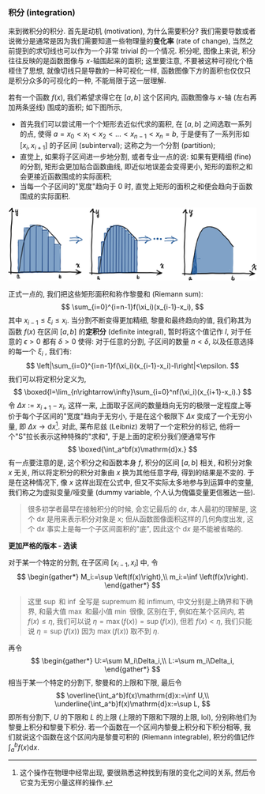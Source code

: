 ### 积分 (integration)

来到微积分的积分. 首先是动机 (motivation), 为什么需要积分? 我们需要导数或者说微分是通常是因为我们需要知道一些物理量的**变化率** (rate of change), 当然之前提到的求切线也可以作为一个非常 trivial 的一个情况. 积分呢, 图像上来说, 积分往往反映的是函数图像与 $x$-轴围起来的面积; 这里要注意, 不要被这种可视化个梏桎住了思想, 就像切线只是导数的一种可视化一样, 函数图像下方的面积也仅仅只是积分众多的可视化的一种, 不能局限于这一层理解.

若有一个函数 $f(x)$, 我们希望求得它在 $[a,b]$ 这个区间内, 函数图像与 $x$-轴 (左右再加两条竖线) 围成的面积; 如下图所示,

- 首先我们可以尝试用一个个矩形去近似代求的面积, 在 $[a,b]$ 之间选取一系列的点, 使得 $a=x_0<x_1<x_2<...<x_{n-1}<x_{n}=b$, 于是便有了一系列形如 $[x_i,x_{i+1}]$ 的子区间 (subinterval); 这称之为一个分割 (partition);
- 直觉上, 如果将子区间进一步地分割, 或者专业一点的说: 如果有更精细 (fine) 的分割, 矩形会更加贴合函数曲线, 即近似地误差会变得更小, 矩形的面积之和会更接近函数围成的实际面积;
- 当每一个子区间的"宽度"趋向于 $0$ 时, 直觉上矩形的面积之和便会趋向于函数围成的实际面积.

![image-20230906163643414](image-20230906163643414.png)

正式一点的, 我们把这些矩形面积和称作黎曼和 (Riemann sum):
$$
\sum_{i=0}^{i=n-1}f(\xi_i)(x_{i-1}-x_i),
$$
其中 $x_{i-1}\le\xi_i\le x_i$. 当分割不断变得更加精细, 黎曼和最终趋向的值, 我们称其为函数 $f(x)$ 在区间 $[a,b]$ 的**定积分** (definite integral), 暂时将这个值记作 $I$, 对于任意的 $\epsilon>0$ 都有 $\delta>0$ 使得: 对于任意的分割, 子区间的数量 $n<\delta$, 以及任意选择的每一个 $\xi_i$ , 我们有:
$$
\left|\sum_{i=0}^{i=n-1}f(\xi_i)(x_{i-1}-x_i)-I\right|<\epsilon.
$$
我们可以将定积分定义为,
$$
\boxed{I=\lim_{n\rightarrow\infty}\sum_{i=0}^nf(\xi_i)(x_{i+1}-x_i).}
$$
令 $\Delta x:=x_{i+1}-x_i$, 这样一来, 上面取子区间的数量趋向无穷的极限一定程度上等价于每个子区间的"宽度"趋向于无穷小, 于是在这个极限下 $\Delta x$ 变成了一个无穷小量, 即 $\Delta x\rightarrow \mathrm{d}x$[^1]. 对此, 莱布尼兹 (Leibniz) 发明了一个定积分的标记, 他将一个"S"拉长表示这种特殊的"求和", 于是上面的定积分我们便通常写作
$$
\boxed{\int_a^bf(x)\mathrm{d}x.}
$$
有一点要注意的是, 这个积分之和函数本身 $f$, 积分的区间 $[a,b]$ 相关, 和积分对象 $x$ 无关,  所以将定积分的积分对象由 $x$ 换为其他任意字母, 得到的结果是不变的. 于是在这种情况下, 像 $x$ 这样出现在公式中, 但又不实际太多地参与到运算中的变量, 我们称之为虚拟变量/哑变量 (dummy variable, 个人认为傀儡变量更信雅达一些).

> 很多初学者最早在接触积分的时候, 会忘记最后的 $\mathrm{d}x$, 本人最初的理解是, 这个 $\mathrm{d}x$ 是用来表示积分对象是 $x$; 但从函数图像面积这样的几何角度出发, 这个 $\mathrm{d}x$ 事实上是每一个子区间面积的"底", 因此这个 $\mathrm{d}x$ 是不能被省略的.

**更加严格的版本 - 选读**

对于某一个特定的分割, 在子区间 $[x_{i-1},x_i]$ 中, 令
$$
\begin{gather*}
M_i:=\sup \left(f(x)\right),\\
m_i:=\inf \left(f(x)\right).
\end{gather*}
$$

> 这里 $\sup$ 和 $\inf$ 全写是 supremum 和 infimum, 中文分别是上确界和下确界, 和最大值 $\max$ 和最小值 $\min$ 很像, 区别在于, 例如在某个区间内, 若 $f(x)\le \eta$, 我们可以说 $\eta=\max \left(f(x)\right)=\sup \left(f(x)\right)$, 但若 $f(x)<\eta$, 我们只能说 $\eta=\sup \left(f(x)\right)$ 因为 $\max \left(f(x)\right)$ 取不到 $\eta$. 

再令
$$
\begin{gather*}
U:=\sum M_i\Delta_i,\\
L:=\sum m_i\Delta_i,
\end{gather*}
$$
相当于某一个特定的分割下, 黎曼和的上限和下限, 最后令
$$
\overline{\int_a^b}f(x)\mathrm{d}x:=\inf U,\\
\underline{\int_a^b}f(x)\mathrm{d}x:=\sup L,
$$
即所有分割下, $U$ 的下限和 $L$ 的上限 (上限的下限和下限的上限, lol), 分别称他们为黎曼上积分和黎曼下积分. 若一个函数在一个区间内黎曼上积分和下积分相等, 我们就说这个函数在这个区间内是黎曼可积的  (Riemann integrable), 积分的值记作 $\int_a^bf(x)\mathrm{d}x$.

[^1]: 这个操作在物理中经常出现, 要很熟悉这种找到有限的变化之间的关系, 然后令它变为无穷小量这样的操作.